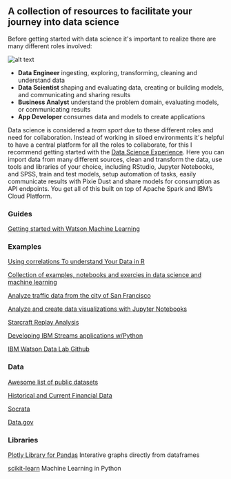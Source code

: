 ## A collection of resources to facilitate your journey into data science

Before getting started with data science it's important to realize there are many different roles involved:

![alt text](https://github.com/justinmccoy/datascience_resources/blob/master/media/roles.png "Roles")


* **Data Engineer** ingesting, exploring, transforming, cleaning and understand data
* **Data Scientist** shaping and evaluating data, creating or building models, and communicating and sharing results
* **Business Analyst** understand the problem domain, evaluating models, or communicating results
* **App Developer** consumes data and models to create applications

Data science is considered a _team sport_ due to these different roles and need for collaboration. Instead of working in siloed environments it's helpful to have a central platform for all the roles to collaborate, for this I recommend getting started with the [Data Science Experience](https://datascience.ibm.com/). Here you can import data from many different sources, clean and transform the data, use tools and libraries of your choice, including RStudio, Jupyter Notebooks, and SPSS, train and test models, setup automation of tasks, easily communicate results with Pixie Dust and share models for consumption as API endpoints.  You get all of this built on top of Apache Spark and IBM’s Cloud Platform.



### Guides
[Getting started with Watson Machine Learning](https://console.bluemix.net/docs/services/PredictiveModeling/index.html#WMLgettingstarted)



### Examples
[Using correlations To understand Your Data in R](http://amunategui.github.io/Exploring-Your-Data-Set/)

[Collection of examples, notebooks and exercies in data science and machine learning](https://github.com/jdwittenauer/ipython-notebooks)

[Analyze traffic data from the city of San Francisco](https://developer.ibm.com/code/journey/analyze-san-francisco-traffic-data-with-ibm-pixiedust-and-data-science-experience/)

[Analyze and create data visualizations with Jupyter Notebooks](https://developer.ibm.com/code/journey/analyze-twitter-jupyter-notebooks/)

[Starcraft Replay Analysis](https://github.com/IBM/starcraft2-replay-analysis?cm_mc_uid=&cm_mc_sid_50200000=1500560380)

[Developing IBM Streams applications w/Python](https://datascience.ibm.com/blog/developing-ibm-streams-applications-with-the-python-api-version-1-6-2/)

[IBM Watson Data Lab Github](https://github.com/ibm-watson-data-lab/)


### Data
[Awesome list of public datasets](https://github.com/caesar0301/awesome-public-datasets)

[Historical and Current Financial Data](https://www.assetmacro.com/market-data/)

[Socrata](https://www.assetmacro.com/market-data/)

[Data.gov](https://catalog.data.gov/dataset)


### Libraries
[Plotly Library for Pandas](https://plot.ly/pandas/)
Interative graphs directly from dataframes

[scikit-learn](http://scikit-learn.org/stable/index.html)
Machine Learning in Python

